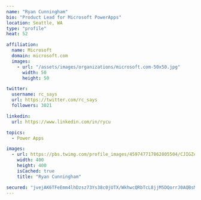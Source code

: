 ```yaml
---
name: "Ryan Cunningham"
bio: "Product Lead for Microsoft PowerApps"
location: Seattle, WA
type: "profile"
heat: 52

affiliation:
  name: Microsoft
  domain: microsoft.com
  images:
    - url: "/assets/images/organizations/microsoft.com-50x50.jpg"
      width: 50
      height: 50

twitter:
  username: rc_says
  url: https://twitter.com/rc_says
  followers: 3021

linkedin:
  url: https://www.linkedin.com/in/rycu

topics:
  - Power Apps

images:
  - url: https://pbs.twimg.com/profile_images/459747717862805504/CJIGZejd_400x400.png
    width: 400
    height: 400
    isCached: true
    title: "Ryan Cunningham"

secured: "jvejAK6TFeEmm4lhDzsz73Ys38c0jUTX/WkhwcQRbTcL8jjM5DQorrJ0AQBsMjDXhbqQdV8aWynYbjLukWCtdJx1xmpp6zhR3vUqG566gMBrrQQCx+HngV3Ae7EOw81LbwgmMs8ApLyD7po9LZ78MchJHCtXPDsRXhL9mFE0ApsSrmxiDvTS+dWBXwp8VBPSzCIEpeJIUOm9pcrERpJqpKiqJ609FCjmoQ1BV/pOVlYMEL6lk81IhxwKKSmUIE+NR0GSUR+ZX49EdaRD6jbk/edO55PDdn43t1kpPPXjpRs4vs+RDCMOd4HJLlkyG6+oOUbNABRJHvuxnMMTGzfyX5pMyzmP1Q6ZL/9PsEueaysXMxNbGR1osbXZJ6bxftqmOEKYqoc8CjABteLoE1AYizjuCndrtQra/+8L7Odx/QQ=;kS1vUrvXgLrgrVxKP5gHTA=="
---
```


